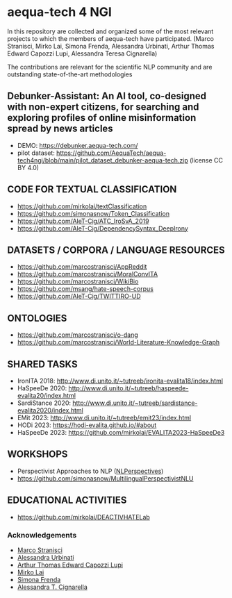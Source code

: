 # aequa-tech 4 NGI

In this repository are collected and organized some of the most relevant projects to which the members of aequa-tech have participated. (Marco Stranisci, Mirko Lai, Simona Frenda, Alessandra Urbinati, Arthur Thomas Edward Capozzi Lupi, Alessandra Teresa Cignarella)

The contributions are relevant for the scientific NLP community and are outstanding state-of-the-art methodologies

## Debunker-Assistant: An AI tool, co-designed with non-expert citizens, for searching and exploring profiles of online misinformation spread by news articles
* DEMO: https://debunker.aequa-tech.com/
* pilot dataset: https://github.com/AequaTech/aequa-tech4ngi/blob/main/pilot_dataset_debunker-aequa-tech.zip (license CC BY 4.0)


## CODE FOR TEXTUAL CLASSIFICATION
* https://github.com/mirkolai/textClassification
* https://github.com/simonasnow/Token_Classification
* https://github.com/AleT-Cig/ATC_IroSvA_2019
* https://github.com/AleT-Cig/DependencySyntax_DeepIrony


## DATASETS / CORPORA / LANGUAGE RESOURCES
* https://github.com/marcostranisci/AppReddit 
* https://github.com/marcostranisci/MoralConvITA
* https://github.com/marcostranisci/WikiBio
* https://github.com/msang/hate-speech-corpus
* https://github.com/AleT-Cig/TWITTIRO-UD


## ONTOLOGIES
* https://github.com/marcostranisci/o-dang
* https://github.com/marcostranisci/World-Literature-Knowledge-Graph


## SHARED TASKS
* IronITA 2018: http://www.di.unito.it/~tutreeb/ironita-evalita18/index.html 
* HaSpeeDe 2020: http://www.di.unito.it/~tutreeb/haspeede-evalita20/index.html 
* SardiStance 2020: http://www.di.unito.it/~tutreeb/sardistance-evalita2020/index.html 
* EMit 2023: http://www.di.unito.it/~tutreeb/emit23/index.html 
* HODi 2023: https://hodi-evalita.github.io/#about
* HaSpeeDe 2023: https://github.com/mirkolai/EVALITA2023-HaSpeeDe3


## WORKSHOPS
* Perspectivist Approaches to NLP ([NLPerspectives](https://nlperspectives.di.unito.it/))
* https://github.com/simonasnow/MultilingualPerspectivistNLU 


## EDUCATIONAL ACTIVITIES
* https://github.com/mirkolai/DEACTIVHATELab


### Acknowledgements
* [Marco Stranisci](https://www.unito.it/persone/mstranis)
* [Alessandra Urbinati](https://www.networkscienceinstitute.org/people/alessandra-urbinati)
* [Arthur Thomas Edward Capozzi Lupi](https://www.unito.it/persone/acapozzi)
* [Mirko Lai](http://www.di.unito.it/~lai/)
* [Simona Frenda](https://www.unito.it/persone/sfrenda)
* [Alessandra T. Cignarella](https://www.unito.it/persone/acignare)
